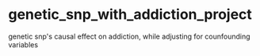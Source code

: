 # genetic_snp_with_addiction_project
genetic snp's causal effect on addiction, while adjusting for counfounding variables

